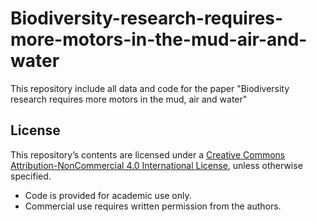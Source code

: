 # Biodiversity-research-requires-more-motors-in-the-mud-air-and-water
This repository include all data and code for the paper "Biodiversity research requires more motors in the mud, air and water"

## License
This repository’s contents are licensed under a [Creative Commons Attribution-NonCommercial 4.0 International License](https://creativecommons.org/licenses/by-nc/4.0/), unless otherwise specified.

- Code is provided for academic use only.
- Commercial use requires written permission from the authors.
